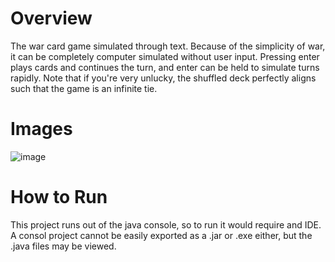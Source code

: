 # Overview
The war card game simulated through text. Because of the simplicity of war, it can be completely computer simulated without user input. Pressing enter plays cards and continues the turn, and enter can be held to simulate turns rapidly. Note that if you're very unlucky, the shuffled deck perfectly aligns such that the game is an infinite tie.

# Images
![image](https://github.com/user-attachments/assets/5a5347ee-633f-4b39-8886-a25e5e9539ef)

# How to Run
This project runs out of the java console, so to run it would require and IDE. A consol project cannot be easily exported as a .jar or .exe either, but the .java files may be viewed.
